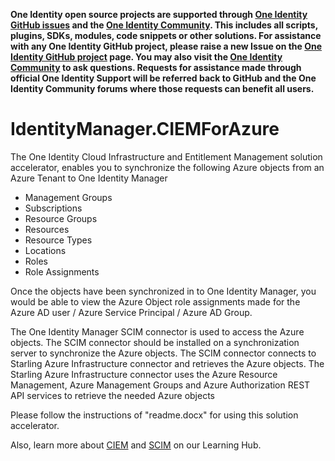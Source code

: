 **One Identity open source projects are supported through [One Identity GitHub issues](https://github.com/OneIdentity/IdentityManager.Dockerfiles/issues) and the [One Identity Community](https://www.oneidentity.com/community/). This includes all scripts, plugins, SDKs, modules, code snippets or other solutions. For assistance with any One Identity GitHub project, please raise a new Issue on the [One Identity GitHub project](https://github.com/OneIdentity/IdentityManager.Dockerfiles/issues) page. You may also visit the [One Identity Community](https://www.oneidentity.com/community/) to ask questions.  Requests for assistance made through official One Identity Support will be referred back to GitHub and the One Identity Community forums where those requests can benefit all users.**
# IdentityManager.CIEMForAzure

The One Identity Cloud Infrastructure and Entitlement Management solution accelerator, enables you to synchronize the following Azure objects from an Azure Tenant to One Identity Manager
- Management Groups
- Subscriptions
- Resource Groups
- Resources
- Resource Types
- Locations
- Roles
- Role Assignments

Once the objects have been synchronized in to One Identity Manager, you would be able to view the Azure Object role assignments made for the Azure AD user / Azure Service Principal / Azure AD Group.

The One Identity Manager SCIM connector is used to access the Azure objects. The SCIM connector should be installed on a synchronization server to synchronize the Azure objects. The SCIM connector connects to Starling Azure Infrastructure connector and retrieves the Azure objects. The Starling Azure Infrastructure connector uses the Azure Resource Management, Azure Management Groups and Azure Authorization REST API services to retrieve the needed Azure objects

Please follow the instructions of "readme.docx" for using this solution accelerator.

Also, learn more about [CIEM](https://www.oneidentity.com/learn/what-is-ciem.aspx) and [SCIM](https://www.oneidentity.com/what-is-scim/) on our Learning Hub.
